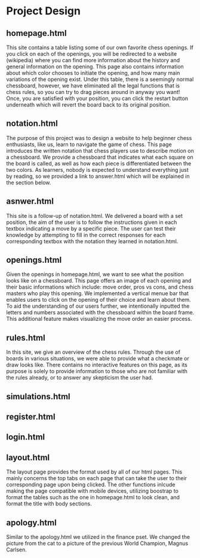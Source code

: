 # Project Design

## homepage.html

This site contains a table listing some of our own favorite chess openings. If you click on each of the openings, you will be redirected to a website (wikipedia) where you can find more information about the history and general information on the opening. This page also contains information about which color chooses to initiate the opening, and how many main variations of the opening exist. Under this table, there is a seemingly normal chessboard, however, we have eliminated all the legal functions that is chess rules, so you can try to drag pieces around in anyway you want! Once, you are satisfied with your position, you can click the restart button underneath which will revert the board back to its original position. 

## notation.html 

The purpose of this project was to design a website to help beginner chess enthusiasts, like us, learn to navigate the game of chess. This page introduces the written notation that chess players use to describe motion on a chessboard. We provide a chessboard that indicates what each square on the board is called, as well as how each piece is differentiated between the two colors. As learners, nobody is expected to understand everything just by reading, so we provided a link to answer.html which will be explained in the section below. 


## asnwer.html

This site is a follow-up of notation.html. We delivered a board with a set position, the aim of the user is to follow the instructions given in each textbox indicating a move by a specific piece. The user can test their knowledge by attempting to fill in the correct responses for each corresponding textbox with the notation they learned in notation.html. 


## openings.html

Given the openings in homepage.html, we want to see what the position looks like on a chessboard. This page offers an image of each opening and their basic informations which include: move order, pros vs cons, and chess masters who play this opening. We implemented a vertical menue bar that enables users to click on the opening of their choice and learn about them. To aid the understanding of our users further, we intentionally inputted the letters and numbers associated with the chessboard within the board frame. This additional feature makes visualizing the move order an easier process. 


## rules.html

In this site, we give an overview of the chess rules. Through the use of boards in various situations, we were able to provide what a checkmate or draw looks like. There contains no interactive features on this page, as its purpose is solely to provide information to those who are not familiar with the rules already, or to answer any skepticism the user had. 

## simulations.html

## register.html

## login.html

## layout.html 

The layout page provides the format used by all of our html pages. This mainly concerns the top tabs on each page that can take the user to their corresponding page upon being clicked. The other functions inlcude making the page compatible with mobile devices, utilizing boostrap to format the tables such as the one in homepage.html to look clean, and format the title with body sections. 

## apology.html

Similar to the apology.html we utilized in the finance pset. We changed the picture from the cat to a picture of the previous World Champion, Magnus Carlsen. 